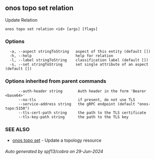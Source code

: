 <!--
SPDX-FileCopyrightText: 2019-present Open Networking Foundation <info@opennetworking.org>

SPDX-License-Identifier: Apache-2.0
-->

## onos topo set relation

Update Relation

```
onos topo set relation <id> [args] [flags]
```

### Options

```
  -a, --aspect stringToString   aspect of this entity (default [])
  -h, --help                    help for relation
  -l, --label stringToString    classification label (default [])
  -s, --set stringToString      set single attribute of an aspect (default [])
```

### Options inherited from parent commands

```
      --auth-header string       Auth header in the form 'Bearer <base64>'
      --no-tls                   if present, do not use TLS
      --service-address string   the gRPC endpoint (default "onos-topo:5150")
      --tls-cert-path string     the path to the TLS certificate
      --tls-key-path string      the path to the TLS key
```

### SEE ALSO

* [onos topo set](onos_topo_set.md)	 - Update a topology resource

###### Auto generated by spf13/cobra on 29-Jun-2024
